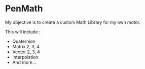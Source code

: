 # PenMath

My objective is to create a custom Math Library for my own motor. 

This will include :
- Quaternion
- Matrix 2, 3, 4
- Vector 2, 3, 4
- Interpolation
- And more...

